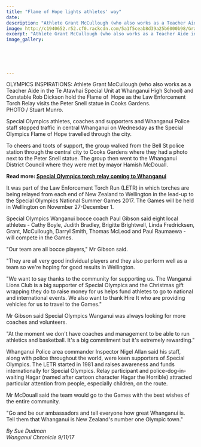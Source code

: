 ```yaml
---
title: "Flame of Hope lights athletes' way"
date: 
description: "Athlete Grant McCullough (who also works as a Teacher Aide in the Te Atawhai Special Unit at WHS) holding the Flame of  Hope (behind the cup)..."
image: http://c1940652.r52.cf0.rackcdn.com/5a1f5ceab8d39a25b6000b98/Grant-McCullough-special-olympics-9-nov-chron.jpg
excerpt: "Athlete Grant McCullough (who also works as a Teacher Aide in the Te Atawhai Special Unit at WHS) holding the Flame of  Hope (behind the cup)."
image_gallery:
    
    
    
    
    
---
```


<p>OLYMPICS INSPIRATIONS: Athlete Grant McCullough (who also works as a Teacher Aide in the Te Atawhai Special Unit at Whanganui High School) and Constable Rob Dickson hold the Flame of&nbsp; Hope as the Law Enforcement Torch Relay visits the Peter Snell statue in Cooks Gardens.<br />PHOTO / Stuart Munro.</p>
<p class="element element-paragraph">Special Olympics athletes, coaches and supporters and Whanganui Police staff stopped traffic in central Whanganui on Wednesday as the Special Olympics Flame of Hope travelled through the city.</p>
<p class="element element-paragraph">To cheers and toots of support, the group walked from the Bell St police station through the central city to Cooks Gardens where they had a photo next to the Peter Snell statue. The group then went to the Whanganui District Council where they were met by mayor Hamish McDouall.</p>
<p class="element element-paragraph"><strong>Read more:&nbsp;<a href="http://www.nzherald.co.nz/wanganui-chronicle/news/article.cfm?c_id=1503426&amp;objectid=11940626" target="_blank">Special Olympics torch relay coming to Whanganui</a></strong></p>
<p class="element element-paragraph">It was part of the Law Enforcement Torch Run (LETR) in which torches are being relayed from each end of New Zealand to Wellington in the lead-up to the Special Olympics National Summer Games 2017. The Games will be held in Wellington on November 27-December 1.</p>
<p class="element element-paragraph">Special Olympics Wanganui bocce coach Paul Gibson said eight local athletes - Cathy Boyle, Judith Bradley, Brigitte Brightwell, Linda Fredricksen, Grant, McCullough, Darryl Smith, Thomas McLeod and Paul Raumaewa - will compete in the Games.</p>
<p class="element element-paragraph">"Our team are all bocce players," Mr Gibson said.</p>
<p class="element element-paragraph">"They are all very good individual players and they also perform well as a team so we're hoping for good results in Wellington.</p>
<p class="element element-paragraph">"We want to say thanks to the community for supporting us. The Wanganui Lions Club is a big supporter of Special Olympics and the Christmas gift wrapping they do to raise money for us helps fund athletes to go to national and international events. We also want to thank Hire It who are providing vehicles for us to travel to the Games."</p>
<p class="element element-paragraph">Mr Gibson said Special Olympics Wanganui was always looking for more coaches and volunteers.</p>
<p class="element element-paragraph">"At the moment we don't have coaches and management to be able to run athletics and basketball. It's a big commitment but it's extremely rewarding."</p>
<p class="element element-paragraph">Whanganui Police area commander Inspector Nigel Allan said his staff, along with police throughout the world, were keen supporters of Special Olympics. The LETR started in 1981 and raises awareness and funds internationally for Special Olympics. Relay participant and police-dog-in-waiting Hagar (named after cartoon character Hagar the Horrible) attracted particular attention from people, especially children, on the route.</p>
<p class="element element-paragraph">Mr McDouall said the team would go to the Games with the best wishes of the entire community.</p>
<p class="element element-paragraph">"Go and be our ambassadors and tell everyone how great Whanganui is. Tell them that Whanganui is New Zealand's number one Olympic town."</p>
<p class="element element-paragraph"><em>By Sue Dudman</em><br /><em>Wanganui Chronicle 9/11/17</em></p>

